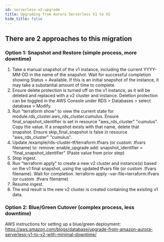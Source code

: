 ```yaml
---
id: serverless-v2-upgrade
title: Upgrading from Aurora Serverless V1 to V2
hide_title: false
---
```


## There are 2 approaches to this migration

### Option 1: Snapshot and Restore (simple process, more downtime)

1. Take a manual snapshot of the v1 instance, including the current YYYY-MM-DD in the name of the snapshot. Wait for successful completion showing Status = Available. If this is an initial snapshot of the instance, it may take a substantial amount of time to complete.
2. Ensure delete protection is turned off on the v1 instance, as it will be deleted and replaced with a v2 cluster and instance. Deletion protection can be toggled in the AWS Console under RDS > Databases > select database > Modify.
3. Run "terraform show" to view the current state for module.rds_cluster.aws_rds_cluster.cumulus.
Ensure final_snapshot_identifier is set in resource "aws_rds_cluster" "cumulus". Copy the value. If a snapshot exists with that name, delete that snapshot.
Ensure skip_final_snapshot is false in resource "aws_rds_cluster" "cumulus".
4. Update /example/rds-cluster-tf/terraform.tfvars (or custom .tfvars filename) to:
remove: enable_upgrade
add: snapshot_identifier = "final_snapshot_identifier" (Paste value from prior step)
5. Stop ingest.
6. Run "terraform apply" to create a new v2 cluster and instance(s) based on the v1 final snapshot, using the updated tfvars file (or custom .tfvars filename). Wait for completion.
terraform apply -var-file=terraform.tfvars (or custom .tfvars filename)
7. Resume ingest.
8. The end result is the new v2 cluster is created containing the existing v1 data.

### Option 2: Blue/Green Cutover (complex process, less downtime)

AWS instructions for setting up a blue/green deployment: https://aws.amazon.com/blogs/database/upgrade-from-amazon-aurora-serverless-v1-to-v2-with-minimal-downtime/